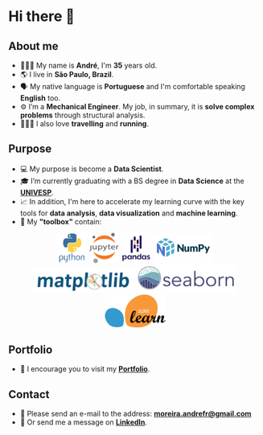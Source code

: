 <h1>Hi there 👋</h1>

<h2>About me</h2>

- 🧔🏿‍♂️ My name is **André**,  I'm **35** years old.
- 🌎 I live in **São Paulo, Brazil**.
- 🗣️ My native language is **Portuguese** and I'm comfortable speaking **English** too.
- ⚙️ I’m a **Mechanical Engineer**. My job, in summary, it is **solve complex problems** through structural analysis.
- 🏃🏾‍♂️ I also love **travelling** and **running**.

<h2>Purpose</h2>

- 💻 My purpose is become a **Data Scientist**.
- 🎓 I’m currently graduating with a BS degree in **Data Science** at the **[UNIVESP](https://univesp.br/)**. 
- 📈 In addition, I'm here to accelerate my learning curve with the key tools for **data analysis**, **data visualization** and **machine learning**.
- 🧰 My **"toolbox"** contain:

<p align="center">
        <a href="https://www.python.org" target="_blank" rel="noreferrer"><img src="images/python-original-wordmark.svg" width="60" /></a>
        <a href="https://jupyter.org" target="_blank" rel="noreferrer"><img src="images/jupyter-original-wordmark.svg" width="60" /></a>
        <a href="https://pandas.pydata.org" target="_blank" rel="noreferrer"><img src="images/pandas-original-wordmark.svg" width="60" /></a>
        <a href="https://numpy.org" target="_blank" rel="noreferrer"><img src="images/numpylogo.svg" width="120" /></a>
        <a href="https://matplotlib.org" target="_blank" rel="noreferrer"><img src="images/logo2_compressed.svg" width="200" /></a>
        <a href="https://seaborn.pydata.org" target="_blank" rel="noreferrer"><img src="images/logo-wide-lightbg.svg" width="200" /></a>
        <a href="https://scikit-learn.org" target="_blank" rel="noreferrer"><img src="images/1200px-Scikit_learn_logo_small.svg.png" width="120" /></a>
</p>

<h2>Portfolio</h2>

- 📂 I encourage you to visit my **[Portfolio](https://andreferibeiro.github.io/Portfolio/)**. 

<h2>Contact</h2>

-  📨 Please send an e-mail to the address: **moreira.andrefr@gmail.com**
-  💬 Or  send me a message on **[LinkedIn](https://www.linkedin.com/in/andreferibeiro/)**.

